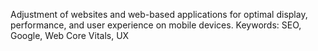 Adjustment of websites and web-based applications for optimal display, performance, and user experience on mobile devices. Keywords: SEO, Google, Web Core Vitals, UX
